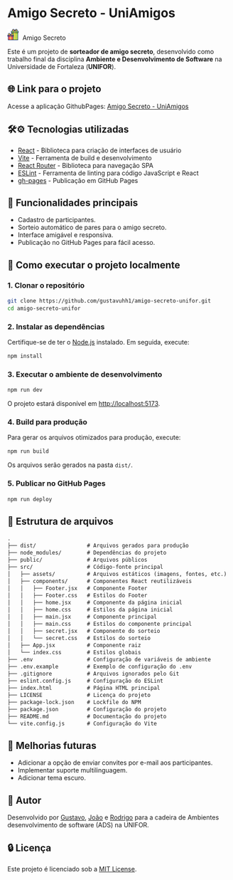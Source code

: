 # Amigo Secreto - UniAmigos

<img src='./src/assets/presents.png' style='
width: 25px; margin-right: 5px'></img> Amigo Secreto 

Este é um projeto de **sorteador de amigo secreto**, desenvolvido como trabalho final da disciplina **Ambiente e Desenvolvimento de Software** na Universidade de Fortaleza (**UNIFOR**).

## 🌐 Link para o projeto

Acesse a aplicação GithubPages: [Amigo Secreto - UniAmigos](https://gustavuhh1.github.io/amigo-secreto-unifor)

## 🛠⚙ Tecnologias utilizadas

- [React](https://react.dev/) - Biblioteca para criação de interfaces de usuário
- [Vite](https://vitejs.dev/) - Ferramenta de build e desenvolvimento
- [React Router](https://reactrouter.com/) - Biblioteca para navegação SPA
- [ESLint](https://eslint.org/) - Ferramenta de linting para código JavaScript e React
- [gh-pages](https://www.npmjs.com/package/gh-pages) - Publicação em GitHub Pages

## 🎯 Funcionalidades principais

- Cadastro de participantes.
- Sorteio automático de pares para o amigo secreto.
- Interface amigável e responsiva.
- Publicação no GitHub Pages para fácil acesso.

## 🔧 Como executar o projeto localmente

### 1. Clonar o repositório

```bash
git clone https://github.com/gustavuhh1/amigo-secreto-unifor.git
cd amigo-secreto-unifor
```

### 2. Instalar as dependências

Certifique-se de ter o [Node.js](https://nodejs.org/) instalado. Em seguida, execute:

```bash
npm install
```

### 3. Executar o ambiente de desenvolvimento

```bash
npm run dev
```

O projeto estará disponível em [http://localhost:5173](http://localhost:5173).

### 4. Build para produção

Para gerar os arquivos otimizados para produção, execute:

```bash
npm run build
```

Os arquivos serão gerados na pasta `dist/`.

### 5. Publicar no GitHub Pages

```bash
npm run deploy
```

## 📓 Estrutura de arquivos

```plaintext
.
├── dist/                # Arquivos gerados para produção
├── node_modules/        # Dependências do projeto
├── public/              # Arquivos públicos
├── src/                 # Código-fonte principal
│   ├── assets/          # Arquivos estáticos (imagens, fontes, etc.)
│   ├── components/      # Componentes React reutilizáveis
│   │   ├── Footer.jsx   # Componente Footer
│   │   ├── Footer.css   # Estilos do Footer
│   │   ├── home.jsx     # Componente da página inicial
│   │   ├── home.css     # Estilos da página inicial
│   │   ├── main.jsx     # Componente principal
│   │   ├── main.css     # Estilos do componente principal
│   │   ├── secret.jsx   # Componente do sorteio
│   │   └── secret.css   # Estilos do sorteio
│   ├── App.jsx          # Componente raiz
│   └── index.css        # Estilos globais
├── .env                 # Configuração de variáveis de ambiente
├── .env.example         # Exemplo de configuração do .env
├── .gitignore           # Arquivos ignorados pelo Git
├── eslint.config.js     # Configuração do ESLint
├── index.html           # Página HTML principal
├── LICENSE              # Licença do projeto
├── package-lock.json    # Lockfile do NPM
├── package.json         # Configuração do projeto
├── README.md            # Documentação do projeto
└── vite.config.js       # Configuração do Vite
```

## 🚀 Melhorias futuras

- Adicionar a opção de enviar convites por e-mail aos participantes.
- Implementar suporte multilinguagem.
- Adicionar tema escuro.

## 👤 Autor

Desenvolvido por [Gustavo](https://github.com/gustavuhh1), [João](https://github.com/joaooliveiradev1) e [Rodrigo](https://github.com/RodrigoFacanha) para a cadeira de Ambientes desenvolvimento de software (ADS) na UNIFOR.

## 🔒 Licença

Este projeto é licenciado sob a [MIT License](LICENSE).

